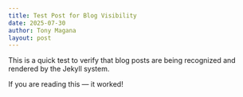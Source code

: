 ```yaml
---
title: Test Post for Blog Visibility
date: 2025-07-30
author: Tony Magana
layout: post
---
```


This is a quick test to verify that blog posts are being recognized and rendered by the Jekyll system.

If you are reading this — it worked!
